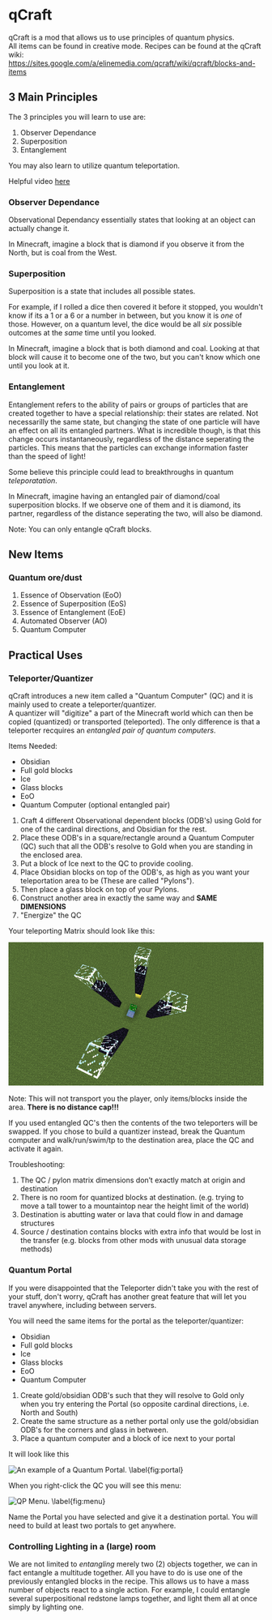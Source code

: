 # qCraft

qCraft is a mod that allows us to use principles of quantum physics.  
All items can be found in creative mode. Recipes can be found at the qCraft wiki:  
https://sites.google.com/a/elinemedia.com/qcraft/wiki/qcraft/blocks-and-items

## 3 Main Principles

The 3 principles you will learn to use are:

1. Observer Dependance
2. Superposition
3. Entanglement

You may also learn to utilize quantum teleportation.

Helpful video [here](https://www.youtube.com/watch?v=hygLNR_wGPo)

### Observer Dependance

Observational Dependancy essentially states that looking at an object can actually change it.

In Minecraft, imagine a block that is diamond if you observe it from the North, but is coal from the West.

### Superposition

Superposition is a state that includes all possible states.

For example, if I rolled a dice then covered it before it stopped, you wouldn't know if its a 1 or a 6 or a number in between, but you know it is _one_ of those.  However, on a quantum level, the dice would be all _six_ possible outcomes at the *same* time until you looked.

In Minecraft, imagine a block that is both diamond and coal.  Looking at that block will cause it to become one of the two, but you can't know which one until you look at it.

### Entanglement

Entanglement refers to the ability of pairs or groups of particles that are created together to have a special relationship: their states are related.  Not necessarilly the same state, but changing the state of one particle will have an effect on all its entangled partners.  What is incredible though, is that this change occurs instantaneously, regardless of the distance seperating the particles. This means that the particles can exchange information faster than the speed of light!

Some believe this principle could lead to breakthroughs in quantum *teleporatation*.

In Minecraft, imagine having an entangled pair of diamond/coal superposition blocks.  If we observe one of them and it is diamond, its partner, regardless of the distance seperating the two, will also be diamond.

Note: You can only entangle qCraft blocks.

## New Items

### Quantum ore/dust

1. Essence of Observation (EoO)  
2. Essence of Superposition (EoS)  
3. Essence of Entanglement (EoE)  
4. Automated Observer (AO)  
5. Quantum Computer

## Practical Uses

### Teleporter/Quantizer

qCraft introduces a new item called a "Quantum Computer" (QC) and it is mainly used to create a teleporter/quantizer.  
A quantizer will "digitize" a part of the Minecraft world which can then be copied (quantized) or transported (teleported). The only difference is that a teleporter recquires an *entangled pair of quantum computers*.

Items Needed:  

* Obsidian
* Full gold blocks
* Ice
* Glass blocks
* EoO
* Quantum Computer (optional entangled pair)

1. Craft 4 different Observational dependent blocks (ODB's) using Gold for one of the cardinal directions, and Obsidian for the rest.
2. Place these ODB's in a square/rectangle around a Quantum Computer (QC) such that all the ODB's resolve to Gold when you are standing in the enclosed area.  
3. Put a block of Ice next to the QC to provide cooling.
4. Place Obsidian blocks on top of the ODB's, as high as you want your teleportation area to be (These are called "Pylons").  
5. Then place a glass block on top of your Pylons.
6. Construct another area in exactly the same way and **SAME DIMENSIONS**
7. "Energize" the QC

Your teleporting Matrix should look like this:  

![An example of a teleporting matrix. \label{fig:telporterMatrix}](/sequence_4/images/Section_1/matrix.png)

Note: This will not transport you the player, only items/blocks inside the area.  **There is no distance cap!!!**

If you used entangled QC's then the contents of the two teleporters will be swapped.  If you chose to build a quantizer instead, break the Quantum computer and walk/run/swim/tp to the destination area, place the QC and activate it again.

Troubleshooting:  

1. The QC / pylon matrix dimensions don’t exactly match at origin and destination  
2. There is no room for quantized blocks at destination. (e.g. trying to move a tall tower to a mountaintop near the height limit of the world)  
3. Destination is abutting water or lava that could flow in and damage structures  
4. Source / destination contains blocks with extra info that would be lost in the transfer (e.g. blocks from other mods with unusual data storage methods) 

### Quantum Portal

If you were disappointed that the Teleporter didn't take you with the rest of your stuff, don't worry, qCraft has another great feature that will let you travel anywhere, including between servers.

You will need the same items for the portal as the teleporter/quantizer:  

* Obsidian
* Full gold blocks
* Ice
* Glass blocks
* EoO
* Quantum Computer

1. Create gold/obsidian ODB's such that they will resolve to Gold only when you try entering the Portal (so opposite cardinal directions, i.e. North and South)
2. Create the same structure as a nether portal only use the gold/obsidian ODB's for the corners and glass in between.
3. Place a quantum computer and a block of ice next to your portal

It will look like this  

![An example of a Quantum Portal. \label{fig:portal}](/images/Section_1/portal.png)

When you right-click the QC you will see this menu: 

![QP Menu. \label{fig:menu}](/images/Section_1/menu.png)

Name the Portal you have selected and give it a destination portal.
You will need to build at least two portals to get anywhere.

### Controlling Lighting in a (large) room

We are not limited to *entangling* merely two (2) objects together, we can in fact entangle a multitude together.  All you have to do is use one of the previously entangled blocks in the recipe. This allows us to have a mass number of objects react to a single action.  For example, I could entangle several superpositional redstone lamps together, and light them all at once simply by lighting one.
